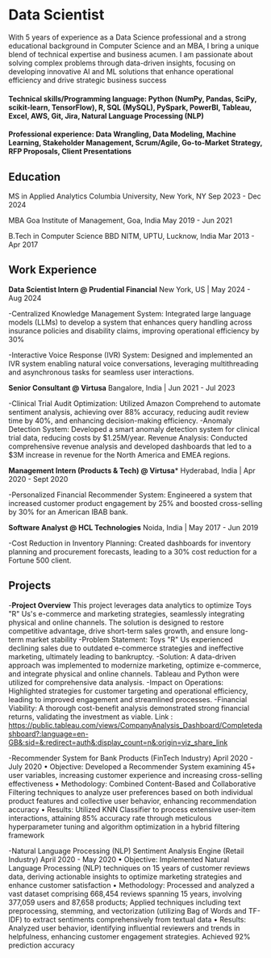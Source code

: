 # Data Scientist
With 5 years of experience as a Data Science professional and a strong educational background in Computer Science and an MBA, I bring a unique blend of technical expertise and business acumen. I am passionate about solving complex problems through data-driven insights, focusing on developing innovative AI and ML solutions that enhance operational efficiency and drive strategic business success

#### Technical skills/Programming language: Python (NumPy, Pandas, SciPy, scikit-learn, TensorFlow), R, SQL (MySQL), PySpark, PowerBI, Tableau, Excel, AWS, Git, Jira, Natural Language Processing (NLP)
#### Professional experience: Data Wrangling, Data Modeling, Machine Learning, Stakeholder Management, Scrum/Agile, Go-to-Market Strategy, RFP Proposals, Client Presentations

## Education
MS in Applied Analytics
Columbia University, New York, NY
Sep 2023 - Dec 2024

MBA
Goa Institute of Management, Goa, India
May 2019 - Jun 2021

B.Tech in Computer Science
BBD NITM, UPTU, Lucknow, India
Mar 2013 - Apr 2017

## Work Experience

**Data Scientist Intern @ Prudential Financial**
New York, US | May 2024 - Aug 2024

-Centralized Knowledge Management System: Integrated large language models (LLMs) to develop a system that enhances query handling across insurance policies and disability claims, improving operational efficiency by 30%

-Interactive Voice Response (IVR) System: Designed and implemented an IVR system enabling natural voice conversations, leveraging multithreading and asynchronous tasks for seamless user interactions.

**Senior Consultant @ Virtusa**
Bangalore, India | Jun 2021 - Jul 2023

-Clinical Trial Audit Optimization: Utilized Amazon Comprehend to automate sentiment analysis, achieving over 88% accuracy, reducing audit review time by 40%, and enhancing decision-making efficiency.
-Anomaly Detection System: Developed a smart anomaly detection system for clinical trial data, reducing costs by $1.25M/year.
Revenue Analysis: Conducted comprehensive revenue analysis and developed dashboards that led to a $3M increase in revenue for the North America and EMEA regions.

**Management Intern (Products & Tech) @ Virtusa***
Hyderabad, India | Apr 2020 - Sept 2020

-Personalized Financial Recommender System: Engineered a system that increased customer product engagement by 25% and boosted cross-selling by 30% for an American IBAB bank.

**Software Analyst @ HCL Technologies**
Noida, India | May 2017 - Jun 2019

-Cost Reduction in Inventory Planning: Created dashboards for inventory planning and procurement forecasts, leading to a 30% cost reduction for a Fortune 500 client.


## Projects
-**Project Overview** This project leverages data analytics to optimize Toys "R" Us's e-commerce and marketing strategies, seamlessly integrating physical and online channels. The solution is designed to restore competitive advantage, drive short-term sales growth, and ensure long-term market stability
-Problem Statement: Toys "R" Us experienced declining sales due to outdated e-commerce strategies and ineffective marketing, ultimately leading to bankruptcy.
-Solution: A data-driven approach was implemented to modernize marketing, optimize e-commerce, and integrate physical and online channels. Tableau and Python were utilized for comprehensive data analysis.
-Impact on Operations: Highlighted strategies for customer targeting and operational efficiency, leading to improved engagement and streamlined processes.
-Financial Viability: A thorough cost-benefit analysis demonstrated strong financial returns, validating the investment as viable.
Link : https://public.tableau.com/views/CompanyAnalysis_Dashboard/Completedashboard?:language=en-GB&:sid=&:redirect=auth&:display_count=n&:origin=viz_share_link

-Recommender System for Bank Products (FinTech Industry)	April 2020 - July 2020
•	Objective: Developed a Recommender System examining 45+ user variables, increasing customer experience and increasing cross-selling effectiveness
•	Methodology: Combined Content-Based and Collaborative Filtering techniques to analyze user preferences based on both individual product features and collective user behavior, enhancing recommendation accuracy
•	Results: Utilized KNN Classifier to process extensive user-item interactions, attaining 85% accuracy rate through meticulous hyperparameter tuning and algorithm optimization in a hybrid filtering framework

-Natural Language Processing (NLP) Sentiment Analysis Engine (Retail Industry)	April 2020 - May 2020
•	Objective: Implemented Natural Language Processing (NLP) techniques on 15 years of customer reviews data, deriving actionable insights to optimize marketing strategies and enhance customer satisfaction
•	Methodology: Processed and analyzed a vast dataset comprising 668,454 reviews spanning 15 years, involving 377,059 users and 87,658 products; Applied techniques including text preprocessing, stemming, and vectorization (utilizing Bag of Words and TF-IDF) to extract sentiments comprehensively from textual data
•	Results: Analyzed user behavior, identifying influential reviewers and trends in helpfulness, enhancing customer engagement strategies. Achieved 92% prediction accuracy 




